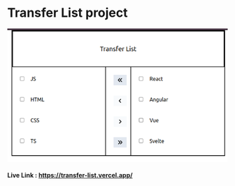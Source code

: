 # Transfer List project


![](updatedScreenshot.png)  

#### Live Link : https://transfer-list.vercel.app/